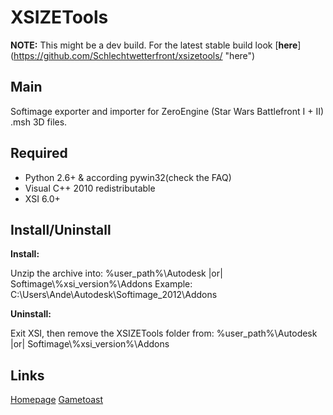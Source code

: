 XSIZETools
========


**NOTE:** This might be a dev build. For the latest stable build look [**here**] (https://github.com/Schlechtwetterfront/xsizetools/ "here")


Main
--------

Softimage exporter and importer for ZeroEngine (Star Wars Battlefront I + II) .msh 3D files.

Required
--------

* Python 2.6+ & according pywin32(check the FAQ)
* Visual C++ 2010 redistributable
* XSI 6.0+

Install/Uninstall
--------

**Install:**
	
Unzip the archive into: %user_path%\\Autodesk |or| Softimage\\%xsi_version%\\Addons
				Example: C:\\Users\\Ande\\Autodesk\\Softimage_2012\\Addons
	
	
**Uninstall:**

Exit XSI, then remove the XSIZETools folder from: %user_path%\\Autodesk |or| Softimage\\%xsi_version%\\Addons

Links
--------

[Homepage](http://schlechtwetterfront.github.io/xsizetools/ "Homepage")
[Gametoast](http://gametoast.com/forums/viewtopic.php?f=36&t=26664 "Gametoast topic")